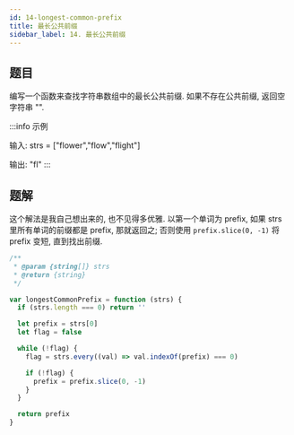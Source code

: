 ```yaml
---
id: 14-longest-common-prefix
title: 最长公共前缀
sidebar_label: 14. 最长公共前缀
---
```


## 题目

编写一个函数来查找字符串数组中的最长公共前缀. 如果不存在公共前缀, 返回空字符串 "".

:::info 示例

输入: strs = ["flower","flow","flight"]

输出: "fl"
:::

## 题解

这个解法是我自己想出来的, 也不见得多优雅. 以第一个单词为 prefix, 如果 strs 里所有单词的前缀都是 prefix, 那就返回之; 否则使用 `prefix.slice(0, -1)` 将 prefix 变短, 直到找出前缀.

```ts
/**
 * @param {string[]} strs
 * @return {string}
 */

var longestCommonPrefix = function (strs) {
  if (strs.length === 0) return ''

  let prefix = strs[0]
  let flag = false

  while (!flag) {
    flag = strs.every((val) => val.indexOf(prefix) === 0)

    if (!flag) {
      prefix = prefix.slice(0, -1)
    }
  }

  return prefix
}
```
